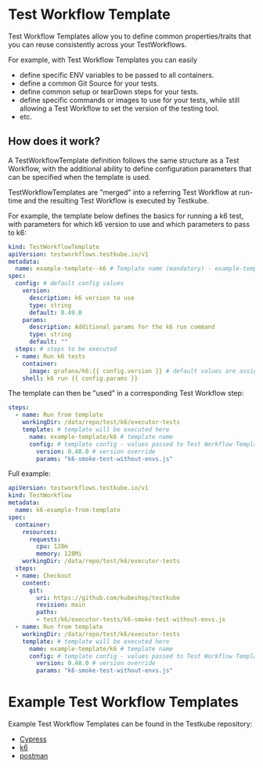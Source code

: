 # Test Workflow Template

Test Workflow Templates allow you to define common properties/traits that you can reuse 
consistently across your TestWorkflows. 

For example, with Test Workflow Templates you can easily 
- define specific ENV variables to be passed to all containers.
- define a common Git Source for your tests.
- define common setup or tearDown steps for your tests.
- define specific commands or images to use for your tests, while still allowing a Test Workflow to set
  the version of the testing tool.
- etc.

## How does it work?

A TestWorkflowTemplate definition follows the same structure as a Test Workflow, with the additional
ability to define configuration parameters that can be specified when the template is used.

TestWorkflowTemplates are "merged" into a referring Test Workflow at run-time and the 
resulting Test Workflow is executed by Testkube.

For example, the template below defines the basics for running a k6 test, with parameters for which
k6 version to use and which parameters to pass to k6:

```yaml
kind: TestWorkflowTemplate
apiVersion: testworkflows.testkube.io/v1
metadata:
  name: example-template--k6 # Template name (mandatory) - example-template/k6
spec:
  config: # default config values
    version:
      description: k6 version to use
      type: string
      default: 0.49.0
    params:
      description: Additional params for the k6 run command
      type: string
      default: ""
  steps: # steps to be executed
  - name: Run k6 tests
    container:
      image: grafana/k6:{{ config.version }} # default values are assigned
    shell: k6 run {{ config.params }}
```

The template can then be "used" in a corresponding Test Workflow step:

```yaml
steps:
  - name: Run from template
    workingDir: /data/repo/test/k6/executor-tests
    template: # template will be executed here
      name: example-template/k6 # template name
      config: # template config - values passed to Test Workflow Template
        version: 0.48.0 # version override
        params: "k6-smoke-test-without-envs.js"
```

Full example:
```yaml
apiVersion: testworkflows.testkube.io/v1
kind: TestWorkflow
metadata:
  name: k6-example-from-template
spec:
  container:
    resources:
      requests:
        cpu: 128m
        memory: 128Mi
    workingDir: /data/repo/test/k6/executor-tests
  steps:
  - name: Checkout
    content:
      git:
        uri: https://github.com/kubeshop/testkube
        revision: main
        paths:
        - test/k6/executor-tests/k6-smoke-test-without-envs.js
  - name: Run from template
    workingDir: /data/repo/test/k6/executor-tests
    template: # template will be executed here
      name: example-template/k6 # template name
      config: # template config - values passed to Test Workflow Template
        version: 0.48.0 # version override
        params: "k6-smoke-test-without-envs.js"
```

# Example Test Workflow Templates
Example Test Workflow Templates can be found in the Testkube repository:

- [Cypress](https://github.com/kubeshop/testkube/blob/develop/test/test-workflow-templates/cypress.yaml)
- [k6](https://github.com/kubeshop/testkube/blob/develop/test/test-workflow-templates/k6.yaml)
- [postman](https://github.com/kubeshop/testkube/blob/develop/test/test-workflow-templates/cypress.yaml)
